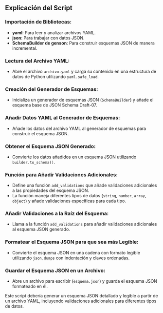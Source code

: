 ## Explicación del Script

### Importación de Bibliotecas:
- **yaml**: Para leer y analizar archivos YAML.
- **json**: Para trabajar con datos JSON.
- **SchemaBuilder de genson**: Para construir esquemas JSON de manera incremental.

### Lectura del Archivo YAML:
- Abre el archivo `archivo.yaml` y carga su contenido en una estructura de datos de Python utilizando `yaml.safe_load`.

### Creación del Generador de Esquemas:
- Inicializa un generador de esquemas JSON (`SchemaBuilder`) y añade el esquema base de JSON Schema Draft-07.

### Añadir Datos YAML al Generador de Esquemas:
- Añade los datos del archivo YAML al generador de esquemas para construir el esquema JSON.

### Obtener el Esquema JSON Generado:
- Convierte los datos añadidos en un esquema JSON utilizando `builder.to_schema()`.

### Función para Añadir Validaciones Adicionales:
- Define una función `add_validations` que añade validaciones adicionales a las propiedades del esquema JSON.
- La función maneja diferentes tipos de datos (`string`, `number`, `array`, `object`) y añade validaciones específicas para cada tipo.

### Añadir Validaciones a la Raíz del Esquema:
- Llama a la función `add_validations` para añadir validaciones adicionales al esquema JSON generado.

### Formatear el Esquema JSON para que sea más Legible:
- Convierte el esquema JSON en una cadena con formato legible utilizando `json.dumps` con indentación y claves ordenadas.

### Guardar el Esquema JSON en un Archivo:
- Abre un archivo para escribir (`esquema.json`) y guarda el esquema JSON formateado en él.

Este script debería generar un esquema JSON detallado y legible a partir de un archivo YAML, incluyendo validaciones adicionales para diferentes tipos de datos.
